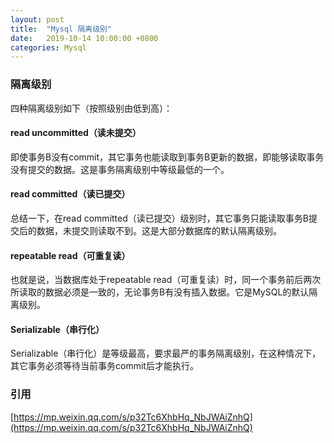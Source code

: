 ```yaml
---
layout: post
title:  "Mysql 隔离级别"
date:   2019-10-14 10:00:00 +0800
categories: Mysql
---
```


### 隔离级别
四种隔离级别如下（按照级别由低到高）：

#### read uncommitted（读未提交）
即使事务B没有commit，其它事务也能读取到事务B更新的数据，即能够读取事务没有提交的数据。这是事务隔离级别中等级最低的一个。

#### read committed（读已提交）
总结一下，在read committed（读已提交）级别时，其它事务只能读取事务B提交后的数据，未提交则读取不到。这是大部分数据库的默认隔离级别。

#### repeatable read（可重复读）
也就是说，当数据库处于repeatable read（可重复读）时，同一个事务前后两次所读取的数据必须是一致的，无论事务B有没有插入数据。它是MySQL的默认隔离级别。

#### Serializable（串行化）
Serializable（串行化）是等级最高，要求最严的事务隔离级别，在这种情况下，其它事务必须等待当前事务commit后才能执行。

### 引用

[https://mp.weixin.qq.com/s/p32Tc6XhbHq_NbJWAiZnhQ](https://mp.weixin.qq.com/s/p32Tc6XhbHq_NbJWAiZnhQ)